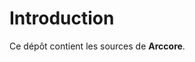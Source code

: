 ﻿[//]: <> (Comment: -*- coding: utf-8-with-signature -*-)
Introduction
============

Ce dépôt contient les sources de **Arccore**.
